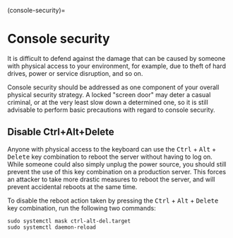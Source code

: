 (console-security)=
# Console security


It is difficult to defend against the damage that can be caused by someone with physical access to your environment, for example, due to theft of hard drives, power or service disruption, and so on. 

Console security should be addressed as one component of your overall physical security strategy. A locked "screen door" may deter a casual criminal, or at the very least slow down a determined one, so it is still advisable to perform basic precautions with regard to console security.

## Disable Ctrl+Alt+Delete

Anyone with physical access to the keyboard can use the <kbd>Ctrl</kbd> + <kbd>Alt</kbd> + <kbd>Delete</kbd> key combination to reboot the server without having to log on. While someone could also simply unplug the power source, you should still prevent the use of this key combination on a production server. This forces an attacker to take more drastic measures to reboot the server, and will prevent accidental reboots at the same time.

To disable the reboot action taken by pressing the <kbd>Ctrl</kbd> + <kbd>Alt</kbd> + <kbd>Delete</kbd> key combination, run the following two commands:

```shell
sudo systemctl mask ctrl-alt-del.target
sudo systemctl daemon-reload
```
